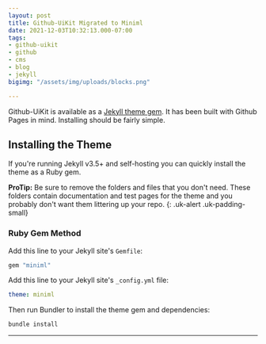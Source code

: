 ```yaml
---
layout: post
title: Github-UiKit Migrated to Miniml
date: 2021-12-03T10:32:13.000-07:00
tags:
- github-uikit
- github
- cms
- blog
- jekyll
bigimg: "/assets/img/uploads/blocks.png"

---
```

Github-UiKit is available as a [Jekyll theme gem](https://jekyllrb.com/docs/themes/). It has been built with Github Pages in mind. Installing should be fairly simple.

<!--more-->

## Installing the Theme

If you're running Jekyll v3.5+ and self-hosting you can quickly install the theme as a Ruby gem.

**ProTip:** Be sure to remove the folders and files that you don't need. These folders contain documentation and test pages for the theme and you probably don't want them littering up your repo.
{: .uk-alert .uk-padding-small}

### Ruby Gem Method

Add this line to your Jekyll site's `Gemfile`:

```ruby
gem "miniml"
```

Add this line to your Jekyll site's `_config.yml` file:

```yaml
theme: miniml
```

Then run Bundler to install the theme gem and dependencies:

```bash
bundle install
```

***